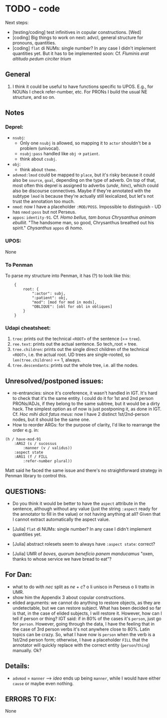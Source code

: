 # TODO - code

Next steps:
- [testing/coding] test infinitives in copular constructions. [Wed]
- [coding] Big things to work on next: advcl, general structure for pronouns, quantities.
- [coding] `flat` di NUMs: single number? In any case I didn't implement quantities yet. But it has to be implemented soon:
Cf. _Fluminis erat altitudo pedum circiter trium_

## General
1. I think it could be useful to have functions specific to UPOS. E.g., for NOUNs I check refer-number, etc.
For PRONs I build the usual NE structure, and so on.

## Notes

### Deprel:
- `nsubj`:
  - Only one `nsubj` is allowed, so mapping it to `actor` shouldn't be a problem (univocal).
  - `nsubj:pass` handled like `obj` -> `patient`.
  - think about `csubj`.
- `obj`:
  - think about `theme`.
- `advmod:lmod` could be mapped to `place`, but it's risky because it could also be `source`, `goal`, depending on the type of adverb.
On top of that, most often this deprel is assigned to adverbs (_unde_, _hinc_), which could also be discourse connectives.
Maybe if they're annotated with the subtype `lmod` is because they're actually still lexicalized, but let's not trust the annotation too much.
- `nmod`: now I have a placeholder `:MOD/POSS`. Impossible to distinguish - UD has `nmod:poss` but not Perseus.
- `appos`: `identity-91`.
Cf. _Homo bellus, tam bonus Chrysanthus animam ebulliit._ "The handsome man, so good, Chrysanthus breathed out his spirit."
_Chysanthus_ `appos` di _homo_.

### UPOS:
None

### To Penman
To parse my structure into Penman, it has (?) to look like this:
```
    {
        root: {
            ":actor": subj,
            ":patient": obj,
            "mod": [mod for mod in mods],
            "OBLIQUE": [obl for obl in obliques]
        }
    }
```

### Udapi cheatsheet:
1. `tree`: prints out the technical `<ROOT>` of the sentence (== `tree`).
2. `ree.text`: prints out the actual sentence. So tech_root = tree.
3. `tree.children`: prints out the single direct children of the technical `<ROOT>`, i.e. the actual root.
UD trees are single-rooted, so `len(tree.children)` == 1, always.
4. `tree.descendants`: prints out the whole tree, i.e. all the nodes.


## Unresolved/postponed issues:
- re-entrancies: since it's coreference, it wasn't handled in IGT. It's hard to check that it's the same entity.
I could do it for 1st and 2nd person PRONs/ADJs, if they belong to the same subtree, but it would be a dirty hack. 
The simplest option as of now is just postponing it, as done in IGT.
Cf. _Hoc mihi dicit fatus meus_: now I have 2 distinct 1st/2nd-person nodes, but it should be the same one.
- How to reorder ARGs: for the purpose of clarity, I'd like to rearrange the order e.g. in:

```
(h / have-mod-91
    :ARG2 (s / sucossus
        :manner (v / validus))
    :aspect state
    :ARG1 (f / FILL
        :refer-number plural)) 
```

Matt said he faced the same issue and there's no straightforward strategy in Penman library to control this.


## QUESTIONS:
- Do you think it would be better to have the `aspect` attribute in the sentence, although without any value (just the string `:aspect` ready for the annotator to fill in the value) or not having anything at all?
Given that I cannot extract automatically the aspect value.

- [Julia] `flat` di NUMs: single number? In any case I didn't implement quantities yet.
- [Julia] abstract rolesets seem to always have `:aspect state`: correct?
- [Julia] UMR of _boves, quorum beneficio panem manducamus_ "oxen, thanks to whose service we have bread to eat"?

## For Dan:
- what to do with _nec_ split as _ne_ + _c_? o li unisco in Perseus o li tratto in UMR.
- show him the Appendix 3 about copular constructions. 
- elided arguments: we cannot do anything to restore objects, as they are undetectable, but we can restore subject.
What has been decided so far is that, in the case of elided subjects, I will restore it. However, how can I tell if person or thing?
IGT said: if in 80% of the cases it's `person`, just go for `person`.
However, going through the data, I have the feeling that in the case of 3rd person verbs it's not anywhere close to 80%. Latin topics can be crazy.
So, what I have now is `person` when the verb is a 1st/2nd person form;
otherwise, I have a placeholder `FILL` that the annotator will quickly replace with the correct entity (`person`/`thing`) manually. Ok?

## Details:
- `advmod` = `manner` --> _ideo_ ends up being `manner`, while I would have either `cause` or maybe even nothing.

## ERRORS TO FIX:
None